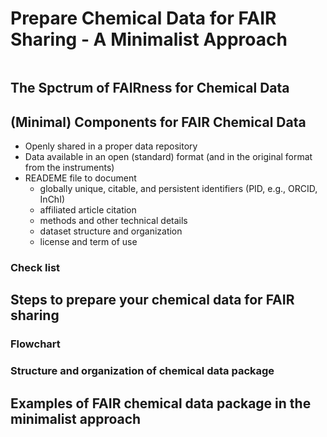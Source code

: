 # Prepare Chemical Data for FAIR Sharing - A Minimalist Approach

```{tableofcontents}
```

## The Spctrum of FAIRness for Chemical Data


## (Minimal) Components for FAIR Chemical Data
- Openly shared in a proper data repository 
- Data available in an open (standard) format (and in the original format from the instruments) 
- READEME file to document
    - globally unique, citable, and persistent identifiers (PID, e.g., ORCID, InChI)
    - affiliated article citation
    - methods and other technical details
    - dataset structure and organization
    - license and term of use

### Check list

## Steps to prepare your chemical data for FAIR sharing 

### Flowchart

### Structure and organization of chemical data package

## Examples of FAIR chemical data package in the minimalist approach

